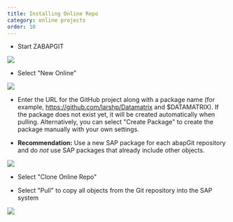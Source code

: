 ```yaml
---
title: Installing Online Repo
category: online projects
order: 10
---
```


* Start ZABAPGIT

![](/img/start.png)

* Select "New Online"

![](/img/clone1.png)

* Enter the URL for the GitHub project along with a package name (for example, https://github.com/larshp/Datamatrix and $DATAMATRIX). If the package does not exist yet, it will be created automatically when pulling. Alternatively, you can select "Create Package" to create the package manually with your own settings.

* **Recommendation:** Use a new SAP package for each abapGit repository and do *not* use SAP packages that already include other objects. 

![](/img/clone2.png)

* Select "Clone Online Repo"

* Select "Pull" to copy all objects from the Git repository into the SAP system

![](/img/installed.png)
